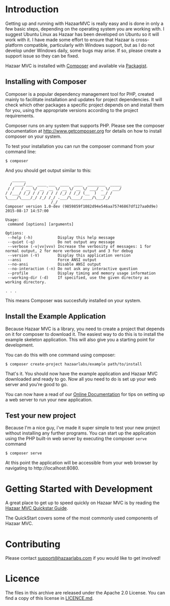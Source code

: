 # Introduction

Getting up and running with HazaarMVC is really easy and is done in only a few basic
steps, depending on the operating system you are working with.  I suggest Ubuntu Linux
as Hazaar has been developed on Ubuntu so it will work with it.  I have made some effort
to ensure that Hazaar is cross-platform compatible, particularly with Windows support, but
as I do not develop under Windows daily, some bugs may arise.  If so, please create a
support issue so they can be fixed.

Hazaar MVC is installed with [Composer](http://getcomposer.org) and available via
[Packagist](http://packagist.org). 

## Installing with Composer

Composer is a popular dependency management tool for PHP, created mainly to facilitate
installation and updates for project dependencies. It will check which other packages
a specific project depends on and install them for you, using the appropriate versions
according to the project requirements.

Composer runs on any system that supports PHP.  Please see the composer documentation at
http://www.getcomposer.org for details on how to install composer on your system.



To test your installation you can run the composer command from your command line:

```
$ composer
```

And you should get output similar to this:

```
   ______
  / ____/___  ____ ___  ____  ____  ________  _____
 / /   / __ \/ __ `__ \/ __ \/ __ \/ ___/ _ \/ ___/
/ /___/ /_/ / / / / / / /_/ / /_/ (__  )  __/ /
\____/\____/_/ /_/ /_/ .___/\____/____/\___/_/
                    /_/
Composer version 1.0-dev (9859859f1082d94e546aa75746867df127aa0d9e) 2015-08-17 14:57:00

Usage:
 command [options] [arguments]

Options:
 --help (-h)           Display this help message
 --quiet (-q)          Do not output any message
 --verbose (-v|vv|vvv) Increase the verbosity of messages: 1 for normal output, 2 for more verbose output and 3 for debug
 --version (-V)        Display this application version
 --ansi                Force ANSI output
 --no-ansi             Disable ANSI output
 --no-interaction (-n) Do not ask any interactive question
 --profile             Display timing and memory usage information
 --working-dir (-d)    If specified, use the given directory as working directory.

. . .
```

This means Composer was succesfully installed on your system.

## Install the Example Application

Because Hazaar MVC is a library, you need to create a project that depends on it for composer
to download it.  The easiest way to do this is to install the example skeleton application.  This will
also give you a starting point for development.

You can do this with one command using composer:

```
$ composer create-project hazaarlabs/example path/to/install
```

That's it.  You should now have the example application and Hazaar MVC downloaded and ready
to go. Now all you need to do is set up your web server and you're good to go.  

You can now have a read of our [Online Documentation](http://hazaarmvc.com/docs) for tips
on setting up a web server to run your new application.

## Test your new project

Because I'm a nice guy, i've made it super simple to test your new project without installing
any further programs.  You can start up the application using the PHP built-in web server
by executing the composer `serve` command

```
$ composer serve
```

At this point the application will be accessible from your web browser by navigating to
http://localhost:8080.


# Getting Started with Development

A great place to get up to speed quickly on Hazaar MVC is by reading the
[Hazaar MVC Quickstar Guide](http://hazaarmvc.com/quickstart).

The QuickStart covers some of the most commonly used components of Hazaar MVC.

# Contributing

Please contact [support@hazaarlabs.com](mailto:support@hazaarlabs.com) if you would like to
get involved!

# Licence

The files in this archive are released under the Apache 2.0 License. You can find a
 copy of this license in [LICENCE.md](https://git.hazaarlabs.com/hazaar/hazaar-mvc/blob/master/LICENCE.md).
